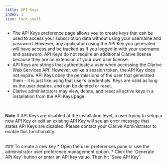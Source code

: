 ```yaml
---
title: API Keys
index: 1
icon: lock_small
---
```

* The API Keys preference page allows you to create keys that can be used 
to access your subscription data without using your username 
and password. However, any application using the API Key you 
generated will have access and be tracked as if you logged 
in with your username and password. API Keys do not require an additional 
Clarive license because they are an extension of your own user license.
* API Keys are strings that authenticate a user when accessing the 
Clarive Web Services API. However, unlike a session token, 
the API Key does not expire. API Keys obey the permissions of 
the user that generated them - it is just like using that 
user’s credentials. Keys are valid as long as 
the user desires, and can be deleted or reset.
* Clarive administrators may view, delete, and reset 
all active keys in a installation from the API Keys page.

<br />
<p class="help-note">
<b>Note</b> If API Keys are disabled at the installation level, a user trying to setup a new API Key or 
edit an existing API Key will see an error message that 
states API Keys are disabled. Please contact your Clarive Administrator 
to enable this functionality. 
</p>

<br />
### To create a new key
* Open the user preferences pane or use the administrator user preference management option. 
* Click the `Generate API Key` button or enter an API key value. Then hit `Save API Key`.


